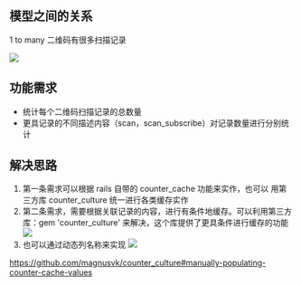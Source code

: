 ## 模型之间的关系
1 to many
二维码有很多扫描记录

![](https://ws2.sinaimg.cn/large/006tKfTcly1frxz7egnokj30uo0o20ul.jpg)

## 功能需求
* 统计每个二维码扫描记录的总数量
* 更具记录的不同描述内容（scan，scan_subscribe）对记录数量进行分别统计

## 解决思路
1. 第一条需求可以根据 rails 自带的 counter_cache 功能来实作，也可以
用第三方库 counter_culture 统一进行各类缓存实作
2. 第二条需求，需要根据关联记录的内容，进行有条件地缓存。可以利用第三方
库：gem 'counter_culture' 来解决，这个库提供了更具条件进行缓存的功能
![](https://ws4.sinaimg.cn/large/006tKfTcly1frxzqp6guwj30pw06uwf5.jpg)
3. 也可以通过动态列名称来实现
![](https://ws2.sinaimg.cn/large/006tKfTcly1fry2b8fs67j30q0092q4a.jpg)

https://github.com/magnusvk/counter_culture#manually-populating-counter-cache-values

